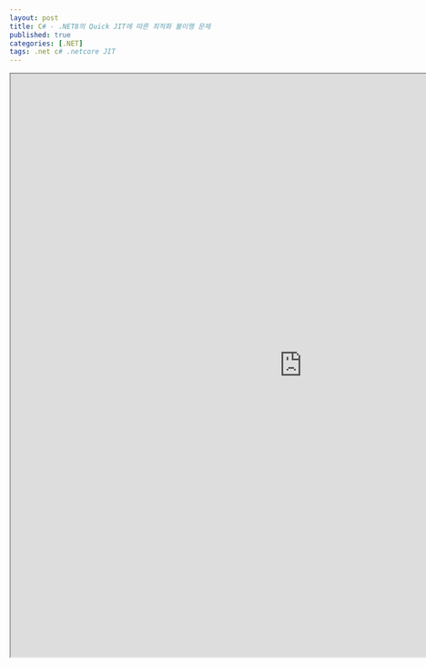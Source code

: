 ```yaml
---
layout: post
title: C# - .NET8의 Quick JIT에 따른 최적화 불이행 문제
published: true
categories: [.NET]
tags: .net c# .netcore JIT
---  
```

<iframe width="1024" height="1024" src="https://docs.google.com/document/d/e/2PACX-1vQsovu6s3H3MdFypRw-GvYRvcUCKkQ_2Jj-rWqJ1Oh4sOzc-VP8bR0bFjYWPYBmVbuDqJ3yaD0L7C7I/pub?embedded=true"></iframe>    
   